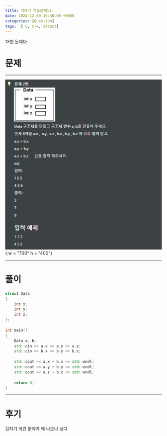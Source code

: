 ```yaml
---
title: 기본기 연습문제13.
date: 2024-12-09 16:40:00 +0900
categories: [Question]  
tags:  [ C, C++, struct]
---
```

13번 문제다.

# 문제   
---------------------------------------
![DeskTop View](/assets/img/Array44.png){:w = "700" h = "400"}

---------------------------------------

# 풀이

```c++
struct Data
{
    int x;
    int y;
    int z;
};

int main()
{
    Data a, b;
    std::cin >> a.x >> a.y >> a.z;
    std::cin >> b.x >> b.y >> b.z;
    
    std::cout << a.x + b.x << std::endl;
    std::cout << a.y + b.y << std::endl;
    std::cout << a.z + b.z << std::endl;
    
    return 0;
}
```
---------------------------------------

# 후기

갑자기 이런 문제가 왜 나오나 싶다
